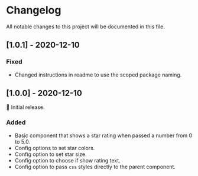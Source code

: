# Changelog

All notable changes to this project will be documented in this file.

## [1.0.1] - 2020-12-10

### Fixed

- Changed instructions in readme to use the scoped package naming.

## [1.0.0] - 2020-12-10

🎊 Initial release.

### Added

- Basic component that shows a star rating when passed a number from 0 to 5.0.
- Config options to set star colors.
- Config option to set star size.
- Config option to choose if show rating text.
- Config option to pass `css` styles directly to the parent component.
